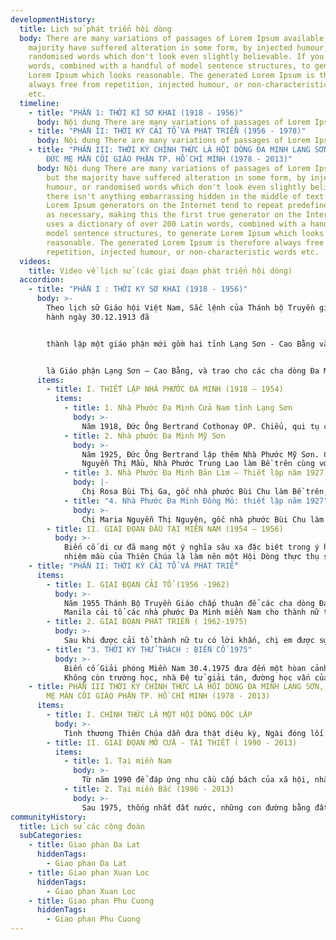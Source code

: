 ```yaml
---
developmentHistory:
  title: Lịch sử phát triển hội dòng
  body: There are many variations of passages of Lorem Ipsum available, but the
    majority have suffered alteration in some form, by injected humour, or
    randomised words which don't look even slightly believable. If you are going to use a passage of Lorem Ipsum, you need to be sure there isn't anything embarrassing hidden in the middle of text. All the Lorem Ipsum generators on the Internet tend to repeat predefined chunks as necessary, making this the first true generator on the Internet. It uses a dictionary of over 200 Latin
    words, combined with a handful of model sentence structures, to generate
    Lorem Ipsum which looks reasonable. The generated Lorem Ipsum is therefore
    always free from repetition, injected humour, or non-characteristic words
    etc.
  timeline:
    - title: "PHẦN 1: THỜI KÌ SƠ KHAI (1918 - 1956)"
      body: Nội dung There are many variations of passages of Lorem Ipsum available, but the majority have suffered alteration in some form, by injected humour, or randomised words which don't look even slightly believable. If you are going to use a passage of Lorem Ipsum, you need to be sure there isn't anything embarrassing hidden in the middle of text. All the Lorem Ipsum generators on the Internet tend to repeat predefined chunks as necessary, making this the first true generator on the Internet. It uses a dictionary of over 200 Latin words, combined with a handful of model sentence structures, to generate Lorem Ipsum which looks reasonable. The generated Lorem Ipsum is therefore always free from repetition, injected humour, or non-characteristic words etc.
    - title: "PHẦN II: THỜI KỲ CẢI TỔ VÀ PHÁT TRIỂN (1956 - 1978)"
      body: Nội dung There are many variations of passages of Lorem Ipsum available, but the majority have suffered alteration in some form, by injected humour, or randomised words which don't look even slightly believable. If you are going to use a passage of Lorem Ipsum, you need to be sure there isn't anything embarrassing hidden in the middle of text. All the Lorem Ipsum generators on the Internet tend to repeat predefined chunks as necessary, making this the first true generator on the Internet. It uses a dictionary of over 200 Latin words, combined with a handful of model sentence structures, to generate Lorem Ipsum which looks reasonable. The generated Lorem Ipsum is therefore always free from repetition, injected humour, or non-characteristic words etc.
    - title: "PHẦN III: THỜI KỲ CHÍNH THỨC LÀ HỘI DÒNG ĐA MINH LẠNG SƠN, THÁNH HIỆU
        ĐỨC MẸ MẦN CÔI GIÁO PHẬN TP. HỒ CHÍ MÌNH (1978 - 2013)"
      body: Nội dung There are many variations of passages of Lorem Ipsum available,
        but the majority have suffered alteration in some form, by injected
        humour, or randomised words which don't look even slightly believable. If you are going to use a passage of Lorem Ipsum, you need to be sure
        there isn't anything embarrassing hidden in the middle of text. All the
        Lorem Ipsum generators on the Internet tend to repeat predefined chunks
        as necessary, making this the first true generator on the Internet. It
        uses a dictionary of over 200 Latin words, combined with a handful of
        model sentence structures, to generate Lorem Ipsum which looks
        reasonable. The generated Lorem Ipsum is therefore always free from
        repetition, injected humour, or non-characteristic words etc.
  videos:
    title: Video về lịch sử (các giai đoạn phát triển hội dòng)
  accordion:
    - title: "PHẦN I : THỜI KỲ SƠ KHAI (1918 - 1956)"
      body: >-
        Theo lịch sữ Giáo hội Việt Nam, Sắc lệnh của Thánh bộ Truyền giáo ban
        hành ngày 30.12.1913 đã


        thành lập một giáo phận mới gồm hai tỉnh Lạng Sơn - Cao Bằng và một nửa tỉnh Hà giang, lấy tên


        là Giáo phận Lạng Sơn – Cao Bằng, và trao cho các cha dòng Đa Minh tỉnh dòng Lyon coi sóc….
      items:
        - title: I. THIẾT LẬP NHÀ PHƯỚC ĐA MINH (1918 – 1954)
          items:
            - title: 1. Nhà Phước Đa Minh Cửa Nam tỉnh Lạng Sơn
              body: >-
                Năm 1918, Đức Ông Bertrand Cothonay OP. Chiểu, qui tụ các chị em lập nên nhà phước đầu tiên tại Cửa Nam tỉnh Lạng Sơn; chị Maria Nguyễn Thị Nha thuộc nhà phước Văn Tiên -
            - title: 2. Nhà phước Đa Minh Mỹ Sơn
              body: >-
                Năm 1925, Đức Ông Bertrand lập thêm Nhà Phước Mỹ Sơn. Chị Maria
                Nguyễn Thị Mầu, Nhà Phước Trung Lao làm Bề trên cùng với các chị Maria Nguyễn Thị Kính, ……..
            - title: 3. Nhà Phước Đa Minh Bản Lìm – Thiết lập năm 1927
              body: |-
                Chị Rosa Bùi Thị Ga, gốc nhà phước Bùi Chu làm Bề trên;                gồm có các chị: Maria Trần Thị Ơn,   Nguyễn Thị Huệ,
            - title: "4. Nhà Phước Đa Minh Đồng Mỏ: thiết lập năm 1927"
              body: >-
                Chị Maria Nguyễn Thị Nguyện, gốc nhà phước Bùi Chu làm Bề trên cùng với các chị Maria Nguyễn Thị Lành, Maria Nguyễn Thị Nhiệm. Cộng đoàn này năm Nhật đánh Lạng Sơn, các chị bỏ về xuôi hết. Chị Nguyện và chị Nhiệm nhập vào dòng Mân Côi; Chị Lành vào Đa Minh Bùi Chu.
        - title: II. GIAI ĐỌAN ĐẦU TẠI MIỀN NAM (1954 – 1956)
          body: >-
            Biến cố di cư đã mang một ý nghĩa sâu xa đặc biệt trong ý hướng
            nhiệm mầu của Thiên Chúa là làm nên một Hội Dòng thực thụ sau này.
    - title: "PHẦN II: THỜI KỲ CẢI TỔ VÀ PHÁT TRIỂ"
      items:
        - title: I. GIAI ĐỌAN CẢI TỔ (1956 -1962)
          body: >-
            Năm 1955 Thánh Bộ Truyền Giáo chấp thuận để các cha dòng Đa Minh
            Manila cải tổ các nhà phước Đa Minh miền Nam cho thành nữ tu có lời khấn theo Giáo Luật. Ngày 02.02.1956 một số chị em nhà phước Đa Minh Lạng Sơn được cha chính Micae Nguyễn Khắc Ngữ gửi về học tập tại Hố Nai – Biên Hòa với các chị em nhà phước Đa Minh của 4 địa phận gốc:
        - title: 2. GIAI ĐOẠN PHÁT TRIỂN ( 1962-1975)
          body: >-
            Sau khi được cải tổ thành nữ tu có lời khấn, chị em được sự quan tâm đặc biệt của quí Đức cha, cha chính Micae Nguyễn Khắc Ngữ và quí cha gốc Lạng Sơn. Về tu đức, thần học, chị em được quí cha huấn đức, dạy giáo lý; nhất là Đức Tổng Giám Mục Phaolô Nguyễn Văn Bình chấp thuận cho cha Giuse Thân Văn Tường, (nguyên là Giám đốc Tiểu Chủng viện Lạng Sơn di cư) du học nước ngòai về - đang làm phó Giám đốc ban Thần học Đại Chủng viện Saigon - Ngài giúp đỡ, hướng dẫn và lo liệu để chị em trở thành một Hội Dòng.
        - title: "3. THỜI KỲ THỬ THÁCH : BIẾN CỐ 1975"
          body: >-
            Biến cố Giải phóng Miền Nam 30.4.1975 đưa đến một hòan cảnh mới:
            Không còn trường học, nhà Đệ tử giải tán, đường học vấn của các chị em trẻ bị khép lại. Các em Đệ tử còn thiện chí theo ơn gọi thì xếp bút nghiên để lao động, chăn nuôi, canh tác….Trước ngỡ ngàng và giao động của một số chị em trẻ, sự phấn khích đỡ nâng của các chị cao niên đi trước, giúp họ đón nhận biến cố trong niềm
    - title: PHẦN III THỜI KỲ CHÍNH THỨC LÀ HỘI DÒNG ĐA MINH LẠNG SƠN, THÁNH HIỆU ĐỨC
        MẸ MÂN CÔI GIÁO PHẬN TP. HỒ CHÍ MINH (1978 - 2013)
      items:
        - title: I. CHÍNH THỨC LÀ MỘT HỘI DÒNG ĐỘC LẬP
          body: >-
            Tình thương Thiên Chúa dẫn đưa thật diệu kỳ, Ngài đóng lối này Ngài lại khai mở nẻo khác, để dẫn đưa đoàn con trên đường hiến dâng phục vụ. Hoàn cảnh đất nước sau ngày giải phóng đã đưa chị em Đa Minh Lạng Sơn đến một nhu cầu cần được giải quyết là xin đứng thành một hội dòng riêng, để tránh nhiều rắc rối khó khăn về việc quản
        - title: II. GIAI ĐỌAN MỞ CỬA - TÁI THIẾT ( 1990 - 2013)
          items:
            - title: 1. Tại miền Nam
              body: >-
                Từ năm 1990 để đáp ứng nhu cầu cấp bách của xã hội, nhà nước mở các lớp đào tạo Sư phạm Mầm non cho các nữ tu, được dạy học và mở trường Mẫu giáo Dân lập. Chị em các nơi mau chóng quay về với sứ vụ giáo dục của Dòng.
            - title: 2. Tại miền Bắc (1986 - 2013)
              body: >-
                Sau 1975, thống nhất đất nước, những con đường bằng đất, bằng đá đã mở ra nối liền Bắc – Nam. Nhưng những con đường tinh thần, đường đem Tin Mừng hầu như khép kín! Chị em Đa Minh Lạng Sơn nhớ lại cuộc ra đi để trung thành với con đường theo Chúa của mình vào thời điểm lịch sử năm 1954 là giả thiết có sự trở về! Biết rằng không có cuộc trở về nào là dễ dàng cả! nhất là sự trở về với căn tính của mình, với sứ mệnh của Đấng đã gọi và chọn mình. Nhưng với ơn Chúa chị em quyết tâm trở về, trở về với nguồn cội, trở về với cái nôi nơi mình được hình thành. Trên hết, trở về với tâm tình tri ân các bậc tiền bối và trách nhiệm với các thế hệ tiếp nối.
communityHistory:
  title: Lịch sử các cộng đoàn
  subCategories:
    - title: Giao phan Da Lat
      hiddenTags:
        - Giao phan Da Lat
    - title: Giao phan Xuan Loc
      hiddenTags:
        - Giao phan Xuan Loc
    - title: Giao phan Phu Cuong
      hiddenTags:
        - Giao phan Phu Cuong
---
```

